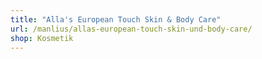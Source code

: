 ```yaml
---
title: "Alla's European Touch Skin & Body Care"
url: /manlius/allas-european-touch-skin-und-body-care/
shop: Kosmetik
---
```

